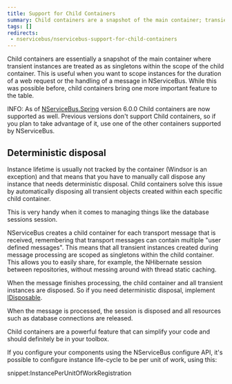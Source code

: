 ```yaml
---
title: Support for Child Containers
summary: Child containers are a snapshot of the main container; transient instances are treated as as singletons in the child container.
tags: []
redirects:
 - nservicebus/nservicebus-support-for-child-containers
---
```


Child containers are essentially a snapshot of the main container where transient instances are treated as as singletons within the scope of the child container. This is useful when you want to scope instances for the duration of a web request or the handling of a message in NServiceBus. While this was possible before, child containers bring one more important feature to the table.

INFO: As of [NServiceBus.Spring](https://www.nuget.org/packages/NServiceBus.Spring) version 6.0.0 Child containers are now supported as well. Previous versions don't support Child containers, so if you plan to take advantage of it, use one of the other containers supported by NServiceBus.


## Deterministic disposal

Instance lifetime is usually not tracked by the container (Windsor is an exception) and that means that you have to manually call dispose any instance that needs deterministic disposal. Child containers solve this issue by automatically disposing all transient objects created within each specific child container.

This is very handy when it comes to managing things like the database sessions session.

NServiceBus creates a child container for each transport message that is received, remembering that transport messages can contain multiple "user defined messages". This means that all transient instances created during message processing are scoped as singletons within the child container. This allows you to easily share, for example, the NHibernate session between repositories, without messing around with thread static caching.

When the message finishes processing, the child container and all transient instances are disposed. So if you need deterministic disposal, implement [IDisposable](https://msdn.microsoft.com/en-us/library/system.idisposable.aspx).

When the message is processed, the session is disposed and all resources such as database connections are released.
 
Child containers are a powerful feature that can simplify your code and should definitely be in your toolbox.

If you configure your components using the NServiceBus configure API, it's possible to configure instance life-cycle to be per unit of work, using this:

snippet:InstancePerUnitOfWorkRegistration
